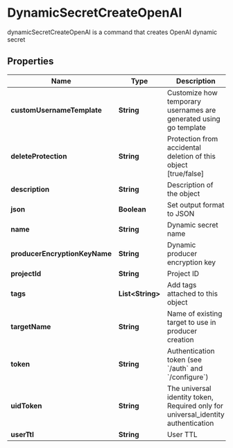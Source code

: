 

# DynamicSecretCreateOpenAI

dynamicSecretCreateOpenAI is a command that creates OpenAI dynamic secret

## Properties

| Name | Type | Description | Notes |
|------------ | ------------- | ------------- | -------------|
|**customUsernameTemplate** | **String** | Customize how temporary usernames are generated using go template |  [optional] |
|**deleteProtection** | **String** | Protection from accidental deletion of this object [true/false] |  [optional] |
|**description** | **String** | Description of the object |  [optional] |
|**json** | **Boolean** | Set output format to JSON |  [optional] |
|**name** | **String** | Dynamic secret name |  |
|**producerEncryptionKeyName** | **String** | Dynamic producer encryption key |  [optional] |
|**projectId** | **String** | Project ID |  [optional] |
|**tags** | **List&lt;String&gt;** | Add tags attached to this object |  [optional] |
|**targetName** | **String** | Name of existing target to use in producer creation |  [optional] |
|**token** | **String** | Authentication token (see &#x60;/auth&#x60; and &#x60;/configure&#x60;) |  [optional] |
|**uidToken** | **String** | The universal identity token, Required only for universal_identity authentication |  [optional] |
|**userTtl** | **String** | User TTL |  [optional] |



